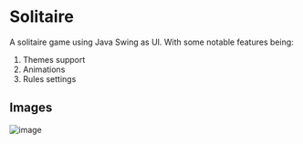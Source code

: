 # Solitaire
A solitaire game using Java Swing as UI. With some notable features being:
1. Themes support
2. Animations
3. Rules settings

## Images
![image](https://user-images.githubusercontent.com/73781428/229790449-1535e79b-7b33-4f22-b3a8-a8c10317e051.png)
